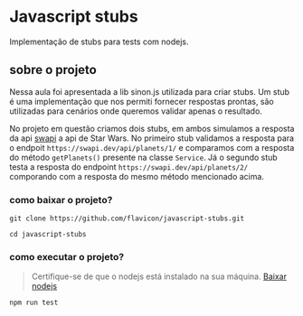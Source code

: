 # Javascript stubs

Implementação de stubs para tests com nodejs.

## sobre o projeto

Nessa aula foi apresentada a lib sinon.js utilizada para criar stubs.
Um stub é uma implementação que nos permiti fornecer respostas prontas, são utilizadas
para cenários onde queremos validar apenas o resultado.

No projeto em questão criamos dois stubs, em ambos simulamos a resposta da api [swapi](https://swapi.dev/)
a api de Star Wars. No primeiro stub validamos a resposta para o endpoit ```https://swapi.dev/api/planets/1/``` e comparamos
com a resposta do método ```getPlanets()``` presente na classe ```Service```. Já o segundo stub testa a resposta do endpoint
```https://swapi.dev/api/planets/2/``` comporando com a resposta do mesmo método mencionado acima.

### como baixar o projeto?

```shell
git clone https://github.com/flavicon/javascript-stubs.git

cd javascript-stubs
```

### como executar o projeto?

> Certifique-se de que o nodejs está instalado na sua máquina.
> [Baixar nodejs](https://nodejs.org/en/download)

```shell
npm run test
```
